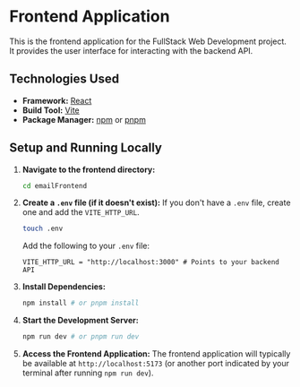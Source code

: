 # Frontend Application

This is the frontend application for the FullStack Web Development project. It provides the user interface for interacting with the backend API.

## Technologies Used

- **Framework:** [React](https://react.dev/)
- **Build Tool:** [Vite](https://vitejs.dev/)
- **Package Manager:** [npm](https://www.npmjs.com/) or [pnpm](https://pnpm.io/)

## Setup and Running Locally

1. **Navigate to the frontend directory:**

   ```bash
   cd emailFrontend
   ```

2. **Create a `.env` file (if it doesn't exist):**
   If you don't have a `.env` file, create one and add the `VITE_HTTP_URL`.

   ```bash
   touch .env
   ```

   Add the following to your `.env` file:

   ```
   VITE_HTTP_URL = "http://localhost:3000" # Points to your backend API
   ```

3. **Install Dependencies:**

   ```bash
   npm install # or pnpm install
   ```

4. **Start the Development Server:**

   ```bash
   npm run dev # or pnpm run dev
   ```

5. **Access the Frontend Application:**
   The frontend application will typically be available at `http://localhost:5173` (or another port indicated by your terminal after running `npm run dev`).
